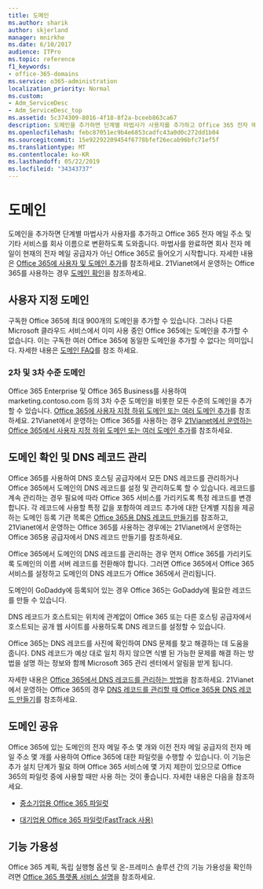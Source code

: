 ```yaml
---
title: 도메인
ms.author: sharik
author: skjerland
manager: mnirkhe
ms.date: 6/10/2017
audience: ITPro
ms.topic: reference
f1_keywords:
- office-365-domains
ms.service: o365-administration
localization_priority: Normal
ms.custom:
- Adm_ServiceDesc
- Adm_ServiceDesc_top
ms.assetid: 5c374309-8016-4f18-8f2a-bceeb863ca67
description: 도메인을 추가하면 단계별 마법사가 사용자를 추가하고 Office 365 전자 메일 주소 및 기타 서비스를 회사 이름으로 변환하도록 도와줍니다. 마법사를 완료하면 회사 전자 메일이 현재의 전자 메일 공급자가 아닌 Office 365로 들어오기 시작합니다. 자세한 내용은 Office 365에 사용자 및 도메인 추가를 참조하세요. 21Vianet에서 운영 하는 Office 365을 사용 하는 경우 도메인 확인을 참조 하세요.
ms.openlocfilehash: febc87051ec9b4e6853cadfc43a0d0c272dd1b04
ms.sourcegitcommit: 15e92292209454f6778bfef26ecab96bfc71ef5f
ms.translationtype: MT
ms.contentlocale: ko-KR
ms.lasthandoff: 05/22/2019
ms.locfileid: "34343737"
---
```

# <a name="domains"></a>도메인

도메인을 추가하면 단계별 마법사가 사용자를 추가하고 Office 365 전자 메일 주소 및 기타 서비스를 회사 이름으로 변환하도록 도와줍니다. 마법사를 완료하면 회사 전자 메일이 현재의 전자 메일 공급자가 아닌 Office 365로 들어오기 시작합니다. 자세한 내용은 [Office 365에 사용자 및 도메인 추가](https://support.office.com/article/6383f56d-3d09-4dcb-9b41-b5f5a5efd611)를 참조하세요. 21Vianet에서 운영하는 Office 365를 사용하는 경우 [도메인 확인](http://go.microsoft.com/fwlink/?LinkID=733344&amp;clcid=0x409)을 참조하세요.
  
## <a name="custom-domains"></a>사용자 지정 도메인
<a name="BKMK_CustomDomains"> </a>

구독한 Office 365에 최대 900개의 도메인을 추가할 수 있습니다. 그러나 다른 Microsoft 클라우드 서비스에서 이미 사용 중인 Office 365에는 도메인을 추가할 수 없습니다. 이는 구독한 여러 Office 365에 동일한 도메인을 추가할 수 없다는 의미입니다. 자세한 내용은 [도메인 FAQ](https://support.office.com/en-us/article/Domains-FAQ-1272bad0-4bd4-4796-8005-67d6fb3afc5a)를 참조 하세요.
  
### <a name="second-and-third-level-domains"></a>2차 및 3차 수준 도메인
<a name="BKMK_SecondAndThirdLevelDomains"> </a>

Office 365 Enterprise 및 Office 365 Business를 사용하여 marketing.contoso.com 등의 3차 수준 도메인을 비롯한 모든 수준의 도메인을 추가할 수 있습니다. [Office 365에 사용자 지정 하위 도메인 또는 여러 도메인 추가](http://go.microsoft.com/fwlink/?LinkID=733345&amp;clcid=0x409)를 참조하세요. 21Vianet에서 운영하는 Office 365를 사용하는 경우 [21Vianet에서 운영하는 Office 365에서 사용자 지정 하위 도메인 또는 여러 도메인 추가](http://go.microsoft.com/fwlink/?LinkID=733346&amp;clcid=0x409)를 참조하세요.
  
## <a name="domain-verification-and-managing-dns-records"></a>도메인 확인 및 DNS 레코드 관리
<a name="BKMK_ManagingDNSRecords"> </a>

Office 365를 사용하여 DNS 호스팅 공급자에서 모든 DNS 레코드를 관리하거나 Office 365에서 도메인의 DNS 레코드를 설정 및 관리하도록 할 수 있습니다. 레코드를 계속 관리하는 경우 필요에 따라 Office 365 서비스를 가리키도록 특정 레코드를 변경합니다. 각 레코드에 사용할 특정 값을 포함하여 레코드 추가에 대한 단계별 지침을 제공하는 도메인 등록 기관 목록은 [Office 365용 DNS 레코드 만들기](https://go.microsoft.com/fwlink/p/?LinkID=270173)를 참조하고, 21Vianet에서 운영하는 Office 365를 사용하는 경우에는 21Vianet에서 운영하는 Office 365용 공급자에서 DNS 레코드 만들기를 참조하세요. 
  
Office 365에서 도메인의 DNS 레코드를 관리하는 경우 먼저 Office 365를 가리키도록 도메인의 이름 서버 레코드를 전환해야 합니다. 그러면 Office 365에서 Office 365 서비스를 설정하고 도메인의 DNS 레코드가 Office 365에서 관리됩니다.
  
도메인이 GoDaddy에 등록되어 있는 경우 Office 365는 GoDaddy에 필요한 레코드를 만들 수 있습니다. 
  
DNS 레코드가 호스트되는 위치에 관계없이 Office 365 또는 다른 호스팅 공급자에서 호스트되는 공개 웹 사이트를 사용하도록 DNS 레코드를 설정할 수 있습니다. 
  
Office 365는 DNS 레코드를 사진에 확인하여 DNS 문제를 찾고 해결하는 데 도움을 줍니다. DNS 레코드가 예상 대로 일치 하지 않으면 식별 된 가능한 문제를 해결 하는 방법을 설명 하는 정보와 함께 Microsoft 365 관리 센터에서 알림을 받게 됩니다.
  
자세한 내용은 [Office 365에서 DNS 레코드를 관리하는 방법](https://go.microsoft.com/fwlink/p/?LinkID=270144)을 참조하세요. 21Vianet에서 운영하는 Office 365의 경우 [DNS 레코드를 관리할 때 Office 365용 DNS 레코드 만들기](http://go.microsoft.com/fwlink/?LinkID=817326&amp;clcid=0x409)를 참조하세요.
  
## <a name="sharing-a-domain"></a>도메인 공유
<a name="BKMK_ManagingDNSRecords"> </a>

Office 365에 있는 도메인의 전자 메일 주소 몇 개와 이전 전자 메일 공급자의 전자 메일 주소 몇 개를 사용하여 Office 365에 대한 파일럿을 수행할 수 있습니다. 이 기능은 추가 설치 단계가 필요 하며 Office 365 서비스에 몇 가지 제한이 있으므로 Office 365의 파일럿 중에 사용할 때만 사용 하는 것이 좋습니다. 자세한 내용은 다음을 참조하세요.
  
- [중소기업용 Office 365 파일럿](https://support.office.com/article/39cee536-6a03-40cf-b9c1-f301bb6001d7)
    
- [대기업용 Office 365 파일럿(FastTrack 사용)](https://fasttrack.office.com/onboard)
    
## <a name="feature-availability"></a>기능 가용성
<a name="BKMK_ManagingDNSRecords"> </a>

Office 365 계획, 독립 실행형 옵션 및 온-프레미스 솔루션 간의 기능 가용성을 확인하려면 [Office 365 플랫폼 서비스 설명](https://technet.microsoft.com/en-us/library/office-365-platform-service-description.aspx)을 참조하세요.
  

